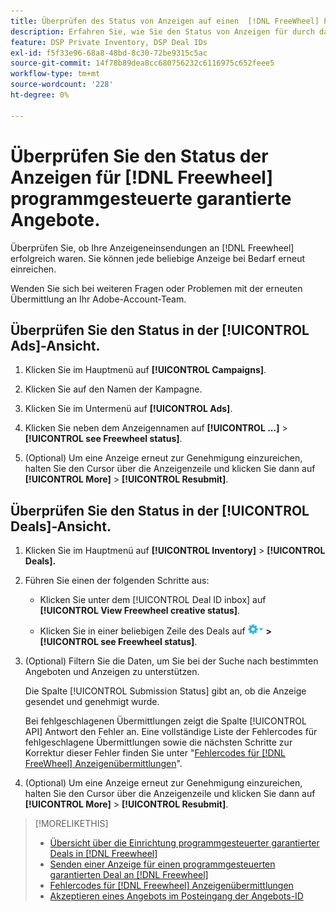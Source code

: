 ```yaml
---
title: Überprüfen des Status von Anzeigen auf einen  [!DNL FreeWheel] PG-Deal
description: Erfahren Sie, wie Sie den Status von Anzeigen für durch das Programm garantierte Angebote finden. [!DNL Freewheel]
feature: DSP Private Inventory, DSP Deal IDs
exl-id: f5f33e96-68a8-48bd-8c30-72be9315c5ac
source-git-commit: 14f78b89dea8cc680756232c6116975c652feee5
workflow-type: tm+mt
source-wordcount: '228'
ht-degree: 0%

---
```


# Überprüfen Sie den Status der Anzeigen für [!DNL Freewheel] programmgesteuerte garantierte Angebote.

Überprüfen Sie, ob Ihre Anzeigeneinsendungen an [!DNL Freewheel] erfolgreich waren. Sie können jede beliebige Anzeige bei Bedarf erneut einreichen.

Wenden Sie sich bei weiteren Fragen oder Problemen mit der erneuten Übermittlung an Ihr Adobe-Account-Team.

## Überprüfen Sie den Status in der [!UICONTROL Ads]-Ansicht.

1. Klicken Sie im Hauptmenü auf **[!UICONTROL Campaigns]**.

1. Klicken Sie auf den Namen der Kampagne.

1. Klicken Sie im Untermenü auf **[!UICONTROL Ads]**.

1. Klicken Sie neben dem Anzeigennamen auf **[!UICONTROL ...]** > **[!UICONTROL see Freewheel status]**.

1. (Optional) Um eine Anzeige erneut zur Genehmigung einzureichen, halten Sie den Cursor über die Anzeigenzeile und klicken Sie dann auf **[!UICONTROL More]** > **[!UICONTROL Resubmit]**.

## Überprüfen Sie den Status in der [!UICONTROL Deals]-Ansicht.

1. Klicken Sie im Hauptmenü auf **[!UICONTROL Inventory]** > **[!UICONTROL Deals].**

1. Führen Sie einen der folgenden Schritte aus:

   * Klicken Sie unter dem [!UICONTROL Deal ID inbox] auf **[!UICONTROL View Freewheel creative status]**.

   * Klicken Sie in einer beliebigen Zeile des Deals auf ![Menü &quot;Optionen&quot;](/help/dsp/assets/options-menu.png) **>[!UICONTROL see Freewheel status]**.

1. (Optional) Filtern Sie die Daten, um Sie bei der Suche nach bestimmten Angeboten und Anzeigen zu unterstützen.

   Die Spalte [!UICONTROL Submission Status] gibt an, ob die Anzeige gesendet und genehmigt wurde.

   Bei fehlgeschlagenen Übermittlungen zeigt die Spalte [!UICONTROL API] Antwort den Fehler an. Eine vollständige Liste der Fehlercodes für fehlgeschlagene Übermittlungen sowie die nächsten Schritte zur Korrektur dieser Fehler finden Sie unter &quot;[Fehlercodes für  [!DNL FreeWheel] Anzeigenübermittlungen](freewheel-error-codes.md)&quot;.

1. (Optional) Um eine Anzeige erneut zur Genehmigung einzureichen, halten Sie den Cursor über die Anzeigenzeile und klicken Sie dann auf **[!UICONTROL More]** > **[!UICONTROL Resubmit]**.

>[!MORELIKETHIS]
>
>* [Übersicht über die Einrichtung programmgesteuerter garantierter Deals in  [!DNL Freewheel]](freewheel-overview.md)
>* [Senden einer Anzeige für einen programmgesteuerten garantierten Deal an  [!DNL Freewheel]](freewheel-submit.md)
>* [Fehlercodes für [!DNL Freewheel] Anzeigenübermittlungen](freewheel-error-codes.md)
>* [Akzeptieren eines Angebots im Posteingang der Angebots-ID](deal-id-inbox-accept.md)
